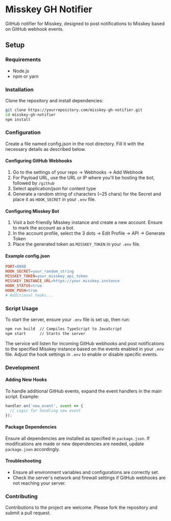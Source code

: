 # Misskey GH Notifier

GitHub notifier for Misskey, designed to post notifications to Misskey based on GitHub webhook events.

## Setup

### Requirements

- Node.js
- npm or yarn

### Installation

Clone the repository and install dependencies:

```bash
git clone https://yourrepository.com/misskey-gh-notifier.git
cd misskey-gh-notifier
npm install
```

### Configuration

Create a file named config.json in the root directory. Fill it with the necessary details as described below.

#### Configuring GitHub Webhooks

1. Go to the settings of your repo -> Webhooks -> Add Webhook
1. For Payload URL, use the URL or IP where you'll be hosting the bot, followed by `/github`
1. Select application/json for content type
1. Generate a random string of characters (~25 chars) for the Secret and place it as `HOOK_SECRET` in your `.env` file.

#### Configuring Misskey Bot

1. Visit a bot-friendly Misskey instance and create a new account. Ensure to mark the account as a bot.
1. In the account profile, select the 3 dots -> Edit Profile -> API -> Generate Token
1. Place the generated token as `MISSKEY_TOKEN` in your `.env` file.

#### Example config.json

```makefile
PORT=8080
HOOK_SECRET=your_random_string
MISSKEY_TOKEN=your_misskey_api_token
MISSKEY_INSTANCE_URL=https://your.misskey.instance
HOOK_STATUS=true
HOOK_PUSH=true
# Additional hooks...
```

### Script Usage

To start the server, ensure your `.env` file is set up, then run:

```bash
npm run build  // Compiles TypeScript to JavaScript
npm start      // Starts the server
```

The service will listen for incoming GitHub webhooks and post notifications to the specified Misskey instance based on the events enabled in your `.env` file. Adjust the hook settings in `.env` to enable or disable specific events.

### Development

#### Adding New Hooks

To handle additional GitHub events, expand the event handlers in the main script. Example:

```typescript
handler.on('new_event', event => {
  // Logic for handling new event
});
```

#### Package Dependencies

Ensure all dependencies are installed as specified in `package.json`. If modifications are made or new dependencies are needed, update `package.json` accordingly.

#### Troubleshooting

- Ensure all environment variables and configurations are correctly set.
- Check the server's network and firewall settings if GitHub webhooks are not reaching your server.

### Contributing

Contributions to the project are welcome. Please fork the repository and submit a pull request.
